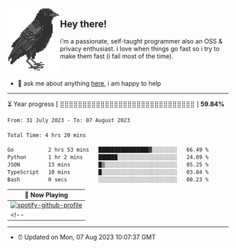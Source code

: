 <img align="left" src="assets/birb.png">

## Hey there!

i'm a passionate, self-taught programmer also an OSS & privacy enthusiast. i love when things go fast so i try to make them fast (i fail most of the time). 

</br>

- 💬 ask me about anything [here](https://github.com/aunsigned/aunsigned/issues), i am happy to help

---

⏳ Year progress [ ⣿⣿⣿⣿⣿⣿⣿⣿⣿⣿⣿⣿⣿⣿⣿⣿⣿⣿⣿⣿⣿⣿⣿⣿⣿⣿⣿⣿⣿⣿ ] **59.84%**

<!--START_SECTION:waka-->

```txt
From: 31 July 2023 - To: 07 August 2023

Total Time: 4 hrs 20 mins

Go           2 hrs 53 mins   ████████████████▓░░░░░░░░   66.49 %
Python       1 hr 2 mins     ██████░░░░░░░░░░░░░░░░░░░   24.09 %
JSON         13 mins         █▒░░░░░░░░░░░░░░░░░░░░░░░   05.25 %
TypeScript   10 mins         █░░░░░░░░░░░░░░░░░░░░░░░░   03.84 %
Bash         0 secs          ░░░░░░░░░░░░░░░░░░░░░░░░░   00.23 %
```

<!--END_SECTION:waka-->

| 🎵 Now Playing                                                                                                                 |
| ------------------------------------------------------------------------------------------------------------------------------ |
| [![spotify-github-profile](https://spotify-github-profile.vercel.app/api/view?uid=px8z5sqldmqsdd0khq0q8ecd7&cover_image=true&theme=natemoo-re&show_offline=false&background_color=121212&bar_color=53b14f&bar_color_cover=false)](https://spotify-github-profile.vercel.app/api/view?uid=px8z5sqldmqsdd0khq0q8ecd7&redirect=true) |
<!-- | <a href="https://status.nmoo.dev/now-playing?open"><img src="https://status.nmoo.dev/now-playing" width="540" height="64"></a> | -->

---

- ⏰ Updated on Mon, 07 Aug 2023 10:07:37 GMT
